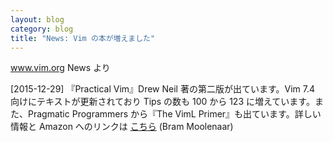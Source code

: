 ```yaml
---
layout: blog
category: blog
title: "News: Vim の本が増えました"
---
```


www.vim.org News より

[2015-12-29] 『Practical Vim』Drew Neil 著の第二版が出ています。Vim 7.4 向けにテキストが更新されており Tips の数も 100 から 123 に増えています。また、Pragmatic Programmers から『The VimL Primer』も出ています。詳しい情報と Amazon へのリンクは [こちら](http://iccf-holland.org/click5.html) (Bram Moolenaar)

